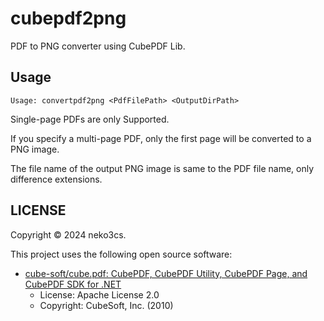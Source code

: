# cubepdf2png

PDF to PNG converter using CubePDF Lib.

## Usage

```pwsh
Usage: convertpdf2png <PdfFilePath> <OutputDirPath>
```

Single-page PDFs are only Supported.

If you specify a multi-page PDF, only the first page will be converted to a PNG image.

The file name of the output PNG image is same to the PDF file name, only difference extensions.

## LICENSE

Copyright © 2024 neko3cs.

This project uses the following open source software:

- [cube-soft/cube.pdf: CubePDF, CubePDF Utility, CubePDF Page, and CubePDF SDK for .NET](https://github.com/cube-soft/cube.pdf)
  - License: Apache License 2.0
  - Copyright: CubeSoft, Inc. (2010)
